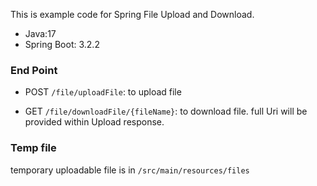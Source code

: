 This is example code for Spring File Upload and Download.
- Java:17
- Spring Boot: 3.2.2

### End Point
- POST `/file/uploadFile`: to upload file

- GET `/file/downloadFile/{fileName}`: to download file. full Uri will be provided within Upload response.

### Temp file
temporary uploadable file is in `/src/main/resources/files`
